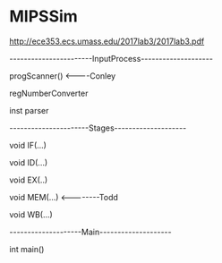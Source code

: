 # MIPSSim
http://ece353.ecs.umass.edu/2017lab3/2017lab3.pdf

-----------------------InputProcess--------------------

progScanner()   <----Conley

regNumberConverter

inst parser

----------------------Stages--------------------

void IF(...)

void ID(...)

void EX(..)

void MEM(...) <--------Todd

void WB(...)

--------------------Main--------------------

int main()
